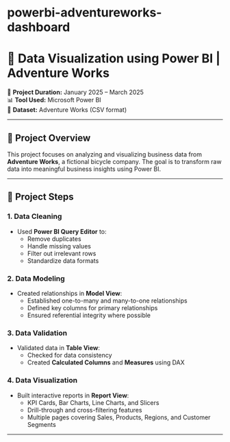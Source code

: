 # powerbi-adventureworks-dashboard

# 🚀 Data Visualization using Power BI | Adventure Works

📅 **Project Duration:** January 2025 – March 2025  
📊 **Tool Used:** Microsoft Power BI  
📁 **Dataset:** Adventure Works (CSV format)

---

## 📌 Project Overview

This project focuses on analyzing and visualizing business data from **Adventure Works**, a fictional bicycle company. The goal is to transform raw data into meaningful business insights using Power BI.

---

## 🔧 Project Steps

### 1. Data Cleaning
- Used **Power BI Query Editor** to:
  - Remove duplicates
  - Handle missing values
  - Filter out irrelevant rows
  - Standardize data formats

### 2. Data Modeling
- Created relationships in **Model View**:
  - Established one-to-many and many-to-one relationships
  - Defined key columns for primary relationships
  - Ensured referential integrity where possible

### 3. Data Validation
- Validated data in **Table View**:
  - Checked for data consistency
  - Created **Calculated Columns** and **Measures** using DAX

### 4. Data Visualization
- Built interactive reports in **Report View**:
  - KPI Cards, Bar Charts, Line Charts, and Slicers
  - Drill-through and cross-filtering features
  - Multiple pages covering Sales, Products, Regions, and Customer Segments

---

